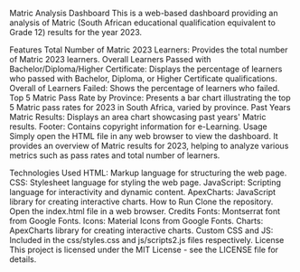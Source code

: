 Matric Analysis Dashboard
This is a web-based dashboard providing an analysis of Matric (South African educational qualification equivalent to Grade 12) results for the year 2023.

Features
Total Number of Matric 2023 Learners: Provides the total number of Matric 2023 learners.
Overall Learners Passed with Bachelor/Diploma/Higher Certificate: Displays the percentage of learners who passed with Bachelor, Diploma, or Higher Certificate qualifications.
Overall of Learners Failed: Shows the percentage of learners who failed.
Top 5 Matric Pass Rate by Province: Presents a bar chart illustrating the top 5 Matric pass rates for 2023 in South Africa, varied by province.
Past Years Matric Results: Displays an area chart showcasing past years' Matric results.
Footer: Contains copyright information for e-Learning.
Usage
Simply open the HTML file in any web browser to view the dashboard. It provides an overview of Matric results for 2023, helping to analyze various metrics such as pass rates and total number of learners.

Technologies Used
HTML: Markup language for structuring the web page.
CSS: Stylesheet language for styling the web page.
JavaScript: Scripting language for interactivity and dynamic content.
ApexCharts: JavaScript library for creating interactive charts.
How to Run
Clone the repository.
Open the index.html file in a web browser.
Credits
Fonts: Montserrat font from Google Fonts.
Icons: Material Icons from Google Fonts.
Charts: ApexCharts library for creating interactive charts.
Custom CSS and JS: Included in the css/styles.css and js/scripts2.js files respectively.
License
This project is licensed under the MIT License - see the LICENSE file for details.
